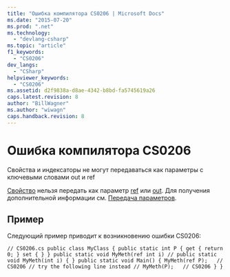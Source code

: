 ```yaml
---
title: "Ошибка компилятора CS0206 | Microsoft Docs"
ms.date: "2015-07-20"
ms.prod: ".net"
ms.technology: 
  - "devlang-csharp"
ms.topic: "article"
f1_keywords: 
  - "CS0206"
dev_langs: 
  - "CSharp"
helpviewer_keywords: 
  - "CS0206"
ms.assetid: d2f9838a-d8ae-4342-b8bd-fa5745619a26
caps.latest.revision: 8
author: "BillWagner"
ms.author: "wiwagn"
caps.handback.revision: 8
---
```

# Ошибка компилятора CS0206
Свойства и индексаторы не могут передаваться как параметры с ключевыми словами out и ref  
  
 [Свойство](../../csharp/programming-guide/classes-and-structs/properties.md) нельзя передать как параметр [ref](../../csharp/language-reference/keywords/ref.md) или [out](../../csharp/language-reference/keywords/out.md). Для получения дополнительной информации см. [Передача параметров](../../csharp/programming-guide/classes-and-structs/passing-parameters.md).  
  
## Пример  
 Следующий пример приводит к возникновению ошибки CS0206:  
  
```  
// CS0206.cs public class MyClass { public static int P { get { return 0; } set { } } public static void MyMeth(ref int i) // public static void MyMeth(int i) { } public static void Main() { MyMeth(ref P);   // CS0206 // try the following line instead // MyMeth(P);   // CS0206 } }  
```